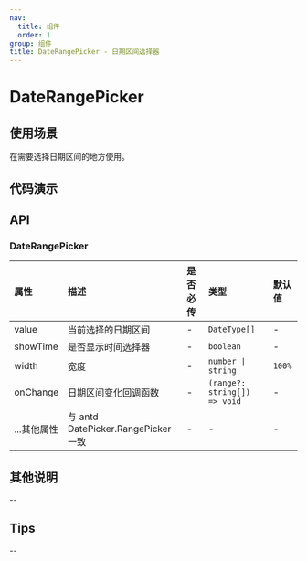 ```yaml
---
nav:
  title: 组件
  order: 1
group: 组件
title: DateRangePicker - 日期区间选择器
---
```


# DateRangePicker

## 使用场景

在需要选择日期区间的地方使用。

## 代码演示

<code src='./demo/DatePicker/DateRangePicker' title='使用'></code>

## API

### DateRangePicker

| 属性        | 描述                                | 是否必传 | 类型                         | 默认值 |
| :---------- | :---------------------------------- | :------- | :--------------------------- | :----- |
| value       | 当前选择的日期区间                  | -        | `DateType[]`                 | -      |
| showTime    | 是否显示时间选择器                  | -        | `boolean`                    | -      |
| width       | 宽度                                | -        | `number \| string`           | `100%` |
| onChange    | 日期区间变化回调函数                | -        | `(range?: string[]) => void` | -      |
| ...其他属性 | 与 antd DatePicker.RangePicker 一致 | -        | -                            | -      |

## 其他说明

--

## Tips

--
